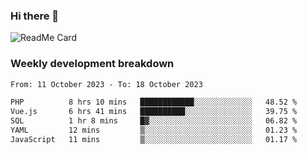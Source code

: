 ### Hi there 👋

<!--
**itzcy/itzcy** is a ✨ _special_ ✨ repository because its `README.md` (this file) appears on your GitHub profile.

Here are some ideas to get you started:

- 🔭 I’m currently working on ...
- 🌱 I’m currently learning ...
- 👯 I’m looking to collaborate on ...
- 🤔 I’m looking for help with ...
- 💬 Ask me about ...
- 📫 How to reach me: ...
- 😄 Pronouns: ...
- ⚡ Fun fact: ...
-->
![ReadMe Card](https://github-readme-stats.vercel.app/api?username=itzcy&show_icons=true&title_color=2d3198&icon_color=797cb8&text_color=24292e&bg_color=f6f8fa)

### Weekly development breakdown
<!--START_SECTION:waka-->

```txt
From: 11 October 2023 - To: 18 October 2023

PHP          8 hrs 10 mins   ████████████░░░░░░░░░░░░░   48.52 %
Vue.js       6 hrs 41 mins   ██████████░░░░░░░░░░░░░░░   39.75 %
SQL          1 hr 8 mins     █▓░░░░░░░░░░░░░░░░░░░░░░░   06.82 %
YAML         12 mins         ▒░░░░░░░░░░░░░░░░░░░░░░░░   01.23 %
JavaScript   11 mins         ▒░░░░░░░░░░░░░░░░░░░░░░░░   01.17 %
```

<!--END_SECTION:waka-->
